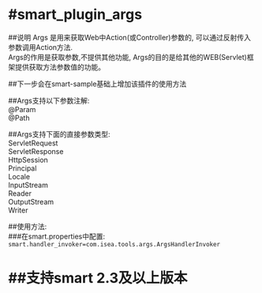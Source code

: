 #smart_plugin_args
==================
##说明
Args 是用来获取Web中Action(或Controller)参数的,
可以通过反射传入参数调用Action方法.  
Args的作用是获取参数,不提供其他功能,
Args的目的是给其他的WEB(Servlet)框架提供获取方法参数值的功能。

##下一步会在smart-sample基础上增加该插件的使用方法

##Args支持以下参数注解:  
@Param  
@Path  

##Args支持下面的直接参数类型:  
ServletRequest  
ServletResponse  
HttpSession  
Principal  
Locale  
InputStream  
Reader  
OutputStream  
Writer  

##使用方法:  
###在smart.properties中配置:  
`smart.handler_invoker=com.isea.tools.args.ArgsHandlerInvoker`  
  
##支持smart 2.3及以上版本
=============